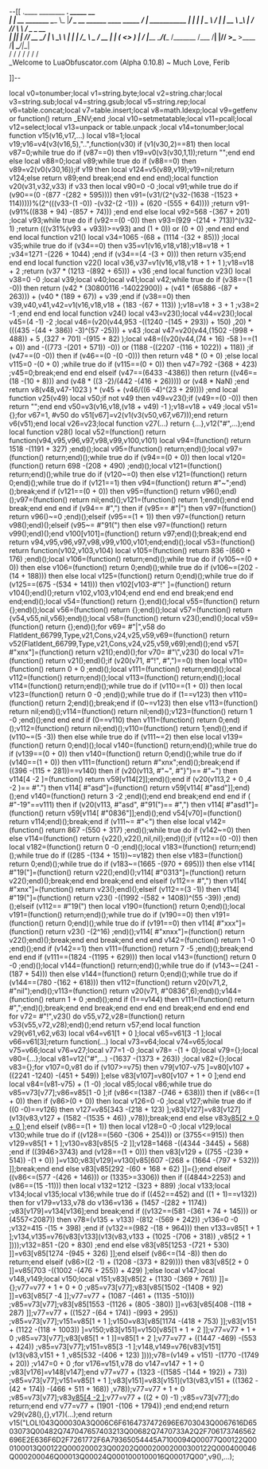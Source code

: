 --[[
 .____                  ________ ___.    _____                           __                
 |    |    __ _______   \_____  \\_ |___/ ____\_ __  ______ ____ _____ _/  |_  ___________ 
 |    |   |  |  \__  \   /   |   \| __ \   __\  |  \/  ___// ___\\__  \\   __\/  _ \_  __ \
 |    |___|  |  // __ \_/    |    \ \_\ \  | |  |  /\___ \\  \___ / __ \|  | (  <_> )  | \/
 |_______ \____/(____  /\_______  /___  /__| |____//____  >\___  >____  /__|  \____/|__|   
         \/          \/         \/    \/                \/     \/     \/                   
          \_Welcome to LuaObfuscator.com   (Alpha 0.10.8) ~  Much Love, Ferib 

]]--

local v0=tonumber;local v1=string.byte;local v2=string.char;local v3=string.sub;local v4=string.gsub;local v5=string.rep;local v6=table.concat;local v7=table.insert;local v8=math.ldexp;local v9=getfenv or function() return _ENV;end ;local v10=setmetatable;local v11=pcall;local v12=select;local v13=unpack or table.unpack ;local v14=tonumber;local function v15(v16,v17,...) local v18=1;local v19;v16=v4(v3(v16,5),"..",function(v30) if (v1(v30,2)==81) then local v87=0;while true do if (v87==0) then v19=v0(v3(v30,1,1));return "";end end else local v88=0;local v89;while true do if (v88==0) then v89=v2(v0(v30,16));if v19 then local v124=v5(v89,v19);v19=nil;return v124;else return v89;end break;end end end end);local function v20(v31,v32,v33) if v33 then local v90=0 -0 ;local v91;while true do if (v90==(0 -(877 -(282 + 595)))) then v91=(v31/(2^(v32-(1638 -(1523 + 114)))))%(2^(((v33-(1 -0)) -(v32-(2 -1))) + (620 -(555 + 64)))) ;return v91-(v91%((838 + 94) -(857 + 74))) ;end end else local v92=568 -(367 + 201) ;local v93;while true do if (v92==(0 -0)) then v93=(929 -(214 + 713))^(v32-1) ;return (((v31%(v93 + v93))>=v93) and (1 + 0)) or (0 + 0) ;end end end end local function v21() local v34=1065 -(68 + (1114 -(32 + 85))) ;local v35;while true do if (v34==0) then v35=v1(v16,v18,v18);v18=v18 + 1 ;v34=1271 -(226 + 1044) ;end if (v34==(4 -(3 + 0))) then return v35;end end end local function v22() local v36,v37=v1(v16,v18,v18 + 1 + 1 );v18=v18 + 2 ;return (v37 * (1213 -(892 + 65))) + v36 ;end local function v23() local v38=0 -0 ;local v39;local v40;local v41;local v42;while true do if (v38==(1 -0)) then return (v42 * (30800116 -14022900)) + (v41 * (65886 -(87 + 263))) + (v40 * (189 + 67)) + v39 ;end if (v38==0) then v39,v40,v41,v42=v1(v16,v18,v18 + (183 -(67 + 113)) );v18=v18 + 3 + 1 ;v38=2 -1 ;end end end local function v24() local v43=v23();local v44=v23();local v45=(4 -1) -2 ;local v46=(v20(v44,953 -((1240 -(145 + 293)) + 150) ,20) * (((435 -(44 + 386)) -3)^(57 -25))) + v43 ;local v47=v20(v44,(1502 -(998 + 488)) + 5 ,(327 + 701) -(915 + 82) );local v48=((v20(v44,(74 + 16) -58 )==(1 + 0)) and  -((773 -(201 + 571)) -0)) or (1188 -((2207 -(116 + 1022)) + 118)) ;if (v47==(0 -0)) then if (v46==(0 -(0 -0))) then return v48 * (0 + 0) ;else local v115=0 -(0 + 0) ;while true do if (v115==(0 + 0)) then v47=792 -(368 + 423) ;v45=0;break;end end end elseif (v47==(6433 -4386)) then return ((v46==(18 -(10 + 8))) and (v48 * ((3 -2)/(442 -(416 + 26))))) or (v48 * NaN) ;end return v8(v48,v47-1023 ) * (v45 + (v46/((6 -4)^(23 + 29)))) ;end local function v25(v49) local v50;if  not v49 then v49=v23();if (v49==(0 -0)) then return "";end end v50=v3(v16,v18,(v18 + v49) -1 );v18=v18 + v49 ;local v51={};for v67=1, #v50 do v51[v67]=v2(v1(v3(v50,v67,v67)));end return v6(v51);end local v26=v23;local function v27(...) return {...},v12("#",...);end local function v28() local v52=(function() return function(v94,v95,v96,v97,v98,v99,v100,v101) local v94=(function() return 1518 -(1191 + 327) ;end)();local v95=(function() return;end)();local v97=(function() return;end)();while true do if (v94==(0 + 0)) then local v120=(function() return 698 -(208 + 490) ;end)();local v121=(function() return;end)();while true do if (v120~=0) then else v121=(function() return 0;end)();while true do if (v121==1) then v94=(function() return  #"~";end)();break;end if (v121==(0 + 0)) then v95=(function() return v96();end)();v97=(function() return nil;end)();v121=(function() return 1;end)();end end break;end end end if (v94== #",") then if (v95== #"|") then v97=(function() return v96()~=0 ;end)();elseif (v95==(1 + 1)) then v97=(function() return v98();end)();elseif (v95~= #"91(") then else v97=(function() return v99();end)();end v100[v101]=(function() return v97;end)();break;end end return v94,v95,v96,v97,v98,v99,v100,v101;end;end)();local v53=(function() return function(v102,v103,v104) local v105=(function() return 836 -(660 + 176) ;end)();local v106=(function() return;end)();while true do if (v105~=(0 + 0)) then else v106=(function() return 0;end)();while true do if (v106~=(202 -(14 + 188))) then else local v125=(function() return 0;end)();while true do if (v125==(675 -(534 + 141))) then v102[v103-#"!" ]=(function() return v104();end)();return v102,v103,v104;end end end end break;end end end;end)();local v54=(function() return {};end)();local v55=(function() return {};end)();local v56=(function() return {};end)();local v57=(function() return {v54,v55,nil,v56};end)();local v58=(function() return v23();end)();local v59=(function() return {};end)();for v69= #"|",v58 do FlatIdent_66799,Type,v21,Cons,v24,v25,v59,v69=(function() return v52(FlatIdent_66799,Type,v21,Cons,v24,v25,v59,v69);end)();end v57[ #"xnx"]=(function() return v21();end)();for v70= #"\\",v23() do local v71=(function() return v21();end)();if (v20(v71, #"!", #",")==0) then local v110=(function() return 0 + 0 ;end)();local v111=(function() return;end)();local v112=(function() return;end)();local v113=(function() return;end)();local v114=(function() return;end)();while true do if (v110==(1 + 0)) then local v123=(function() return 0 -0 ;end)();while true do if (1==v123) then v110=(function() return 2;end)();break;end if (0~=v123) then else v113=(function() return nil;end)();v114=(function() return nil;end)();v123=(function() return 1 -0 ;end)();end end end if (0==v110) then v111=(function() return 0;end)();v112=(function() return nil;end)();v110=(function() return 1;end)();end if (v110~=(5 -3)) then else while true do if (v111~=2) then else local v139=(function() return 0;end)();local v140=(function() return;end)();while true do if (v139==(0 + 0)) then v140=(function() return 0;end)();while true do if (v140==(1 + 0)) then v111=(function() return  #"xnx";end)();break;end if ((396 -(115 + 281))==v140) then if (v20(v113, #"~", #"}")== #"~") then v114[4 -2 ]=(function() return v59[v114[2]];end)();end if (v20(v113,2 + 0 ,4 -2 )== #".") then v114[ #"asd"]=(function() return v59[v114[ #"asd"]];end)();end v140=(function() return 3 -2 ;end)();end end break;end end end if ( #"-19"==v111) then if (v20(v113, #"asd", #"91(")== #",") then v114[ #"asd1"]=(function() return v59[v114[ #"0836"]];end)();end v54[v70]=(function() return v114;end)();break;end if (v111~= #"<") then else local v142=(function() return 867 -(550 + 317) ;end)();while true do if (v142~=0) then else v114=(function() return {v22(),v22(),nil,nil};end)();if (v112==(0 -0)) then local v182=(function() return 0 -0 ;end)();local v183=(function() return;end)();while true do if ((285 -(134 + 151))~=v182) then else v183=(function() return 0;end)();while true do if (v183~=(1665 -(970 + 695))) then else v114[ #"19("]=(function() return v22();end)();v114[ #"0313"]=(function() return v22();end)();break;end end break;end end elseif (v112== #",") then v114[ #"xnx"]=(function() return v23();end)();elseif (v112==(3 -1)) then v114[ #"19("]=(function() return v23() -((1992 -(582 + 1408))^(55 -39)) ;end)();elseif (v112== #"19(") then local v190=(function() return 0;end)();local v191=(function() return;end)();while true do if (v190==0) then v191=(function() return 0;end)();while true do if (v191==0) then v114[ #"xxx"]=(function() return v23() -(2^16) ;end)();v114[ #"xnxx"]=(function() return v22();end)();break;end end break;end end end v142=(function() return 1 -0 ;end)();end if (v142==1) then v111=(function() return 7 -5 ;end)();break;end end end if (v111==(1824 -(1195 + 629))) then local v143=(function() return 0 -0 ;end)();local v144=(function() return;end)();while true do if (v143~=(241 -(187 + 54))) then else v144=(function() return 0;end)();while true do if (v144==(780 -(162 + 618))) then v112=(function() return v20(v71,2, #"nil");end)();v113=(function() return v20(v71, #"0836",6);end)();v144=(function() return 1 + 0 ;end)();end if (1==v144) then v111=(function() return  #",";end)();break;end end break;end end end end break;end end end end for v72= #"!",v23() do v55,v72,v28=(function() return v53(v55,v72,v28);end)();end return v57;end local function v29(v61,v62,v63) local v64=v61[1 + 0 ];local v65=v61[3 -1 ];local v66=v61[3];return function(...) local v73=v64;local v74=v65;local v75=v66;local v76=v27;local v77=1 -0 ;local v78= -(1 + 0);local v79={};local v80={...};local v81=v12("#",...) -(1637 -(1373 + 263)) ;local v82={};local v83={};for v107=0,v81 do if (v107>=v75) then v79[v107-v75 ]=v80[v107 + ((2241 -1240) -(451 + 549)) ];else v83[v107]=v80[v107 + 1 + 0 ];end end local v84=(v81-v75) + (1 -0) ;local v85;local v86;while true do v85=v73[v77];v86=v85[1 -0 ];if (v86<=(1387 -(746 + 638))) then if (v86<=(1 + 0)) then if (v86>(0 + 0)) then local v126=0 -0 ;local v127;while true do if ((0 -0)==v126) then v127=v85[343 -(218 + 123) ];v83[v127]=v83[v127](v13(v83,v127 + (1582 -(1535 + 46)) ,v78));break;end end else v83[v85[2 + 0 + 0 ]]();end elseif (v86==(1 + 1)) then local v128=0 -0 ;local v129;local v130;while true do if ((v128==(560 -(306 + 254))) or (3755<=915)) then v129=v85[1 + 1 ];v130=v83[v85[5 -2 ]];v128=1468 -((4344 -3445) + 568) ;end if ((3946>3743) and (v128==(1 + 0))) then v83[v129 + ((755 -(239 + 514)) -(1 + 0)) ]=v130;v83[v129]=v130[v85[607 -(268 + (1664 -(797 + 532))) ]];break;end end else v83[v85[292 -(60 + 168 + 62) ]]={};end elseif ((v86<=(577 -(426 + 146))) or (1335>=3306)) then if ((4844>2253) and (v86==(15 -11))) then local v132=1212 -(323 + 889) ;local v133;local v134;local v135;local v136;while true do if ((452==452) and ((1 + 1)==v132)) then for v179=v133,v78 do v136=v136 + (1457 -(282 + 1174)) ;v83[v179]=v134[v136];end break;end if ((v132==(581 -(361 + 74 + 145))) or (4557<2087)) then v78=(v135 + v133) -(812 -(569 + 242)) ;v136=0 -0 ;v132=415 -(15 + 398) ;end if (v132==(982 -(18 + 964))) then v133=v85[1 + 1 ];v134,v135=v76(v83[v133](v13(v83,v133 + (1025 -(706 + 318)) ,v85[2 + 1 ])));v132=851 -(20 + 830) ;end end else v83[v85[1253 -(721 + 530) ]]=v63[v85[1274 -(945 + 326) ]];end elseif (v86<=(14 -8)) then do return;end elseif (v86>((2 -1) + (1208 -(373 + 829)))) then v83[v85[2 + 0 ]]=v85[703 -((1002 -(476 + 255)) + 429) ];else local v147;local v148,v149;local v150;local v151;v83[v85[2 + (1130 -(369 + 761)) ]]={};v77=v77 + 1 + 0 + 0 ;v85=v73[v77];v83[v85[1502 -(1408 + 92) ]]=v63[v85[7 -4 ]];v77=v77 + (1087 -(461 + (1135 -510))) ;v85=v73[v77];v83[v85[1553 -(1126 + (805 -380)) ]]=v63[v85[408 -(118 + 287) ]];v77=v77 + ((1527 -(64 + 174)) -(993 + 295)) ;v85=v73[v77];v151=v85[1 + 1 ];v150=v83[v85[1174 -(418 + 753) ]];v83[v151 + (1122 -(118 + 1003)) ]=v150;v83[v151]=v150[v85[1 + 1 + 2 ]];v77=v77 + 1 + 0 ;v85=v73[v77];v83[v85[1 + 1 ]]=v85[1 + 2 ];v77=v77 + ((1447 -469) -(553 + 424)) ;v85=v73[v77];v151=v85[3 -1 ];v148,v149=v76(v83[v151](v13(v83,v151 + 1 ,v85[532 -(406 + 123) ])));v78=(v149 + v151) -(1770 -(1749 + 20)) ;v147=0 + 0 ;for v176=v151,v78 do v147=v147 + 1 + 0 ;v83[v176]=v148[v147];end v77=v77 + (1323 -((1585 -(144 + 192)) + 73)) ;v85=v73[v77];v151=v85[1 + 1 ];v83[v151]=v83[v151](v13(v83,v151 + ((1362 -(42 + 174)) -(466 + 511 + 168)) ,v78));v77=v77 + 1 + 0 ;v85=v73[v77];v83[v85[4 -2 ]]();v77=v77 + ((2 + 0) -1) ;v85=v73[v77];do return;end end v77=v77 + (1901 -(106 + 1794)) ;end end;end return v29(v28(),{},v17)(...);end return v15("LOL!043Q00030A3Q006C6F6164737472696E6703043Q0067616D6503073Q00482Q747047657403213Q00682Q7470733A2Q2F706173746562696E2E636F6D2F7261772F6A79365054445A7100094Q00077Q00122Q000100013Q00122Q000200023Q00202Q00020002000300122Q000400046Q000200046Q00013Q00024Q0001000100016Q00017Q00",v9(),...);
